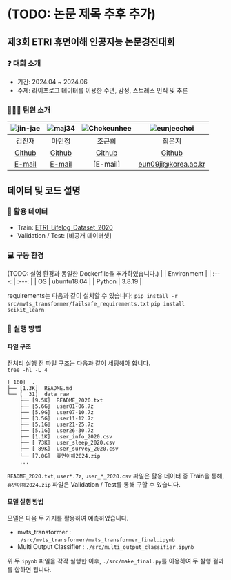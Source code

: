# (TODO: 논문 제목 추후 추가)


## 제3회 ETRI 휴먼이해 인공지능 논문경진대회

### ❓ 대회 소개
- 기간: 2024.04 ~ 2024.06
- 주제: 라이프로그 데이터를 이용한 수면, 감정, 스트레스 인식 및 추론

### 🧑🏻‍💻 팀원 소개
| ![jin-jae](https://avatars.githubusercontent.com/u/97018331) | ![maj34](https://avatars.githubusercontent.com/u/75362328) | ![Chokeunhee](https://avatars.githubusercontent.com/u/43236895) | ![eunjeechoi](https://avatars.githubusercontent.com/u/97671436) |
| :---: | :---: | :---: | :---: |
| 김진재 | 마민정 | 조근희 | 최은지 |
| [Github](https://github.com/jin-jae) | [Github](https://github.com/maj34) | [Github](https://github.com/Chokeunhee) | [Github](https://github.com/eunjeechoi) |
| [E-mail](mailto:jinjae.dev@gmail.com) | [E-mail](mailto:minjeong_ma@korea.ac.kr) | [E-mail] | eun09ji@korea.ac.kr |


## 데이터 및 코드 설명

### 💽 활용 데이터
- Train: [ETRI_Lifelog_Dataset_2020](https://nanum.etri.re.kr/share/schung/ETRILifelogDataset2020?lang=En_us)
- Validation / Test: [비공개 데이터셋]

### 💻 구동 환경
(TODO: 실험 환경과 동일한 Dockerfile을 추가하였습니다.)
|  | Environment |
| :---: | :---: |
| OS | ubuntu18.04 |
| Python | 3.8.19 |

requirements는 다음과 같이 설치할 수 있습니다:
`pip install -r src/mvts_transformer/failsafe_requirements.txt`
`pip install scikit_learn`

### 📖 실행 방법

#### 파일 구조
전처리 실행 전 파일 구조는 다음과 같이 세팅해야 합니다.  
`tree -hl -L 4`
```
[ 160]  .
├── [1.3K]  README.md
└── [  31]  data_raw
    ├── [9.5K]  README_2020.txt
    ├── [5.6G]  user01-06.7z
    ├── [5.9G]  user07-10.7z
    ├── [3.5G]  user11-12.7z
    ├── [5.1G]  user21-25.7z
    ├── [5.1G]  user26-30.7z
    ├── [1.1K]  user_info_2020.csv
    ├── [ 73K]  user_sleep_2020.csv
    ├── [ 89K]  user_survey_2020.csv
    └── [7.0G]  휴먼이해2024.zip
    ...
```
`README_2020.txt`, `user*.7z`, `user_*_2020.csv` 파일은 활용 데이터 중 Train을 통해, \
`휴먼이해2024.zip` 파일은 Validation / Test를 통해 구할 수 있습니다.

#### 모델 실행 방법
모델은 다음 두 가지를 활용하여 예측하였습니다.
- mvts_transformer : `./src/mvts_transformer/mvts_transformer_final.ipynb`
- Multi Output Classifier : `./src/multi_output_classifier.ipynb`

위 두 `ipynb` 파일을 각각 실행한 이후, `./src/make_final.py`를 이용하여 두 실행 결과를 합하면 됩니다.
